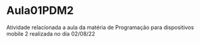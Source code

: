 # Aula01PDM2
Atividade relacionada a aula da matéria de Programação para dispositivos mobile 2 realizada no dia 02/08/22
